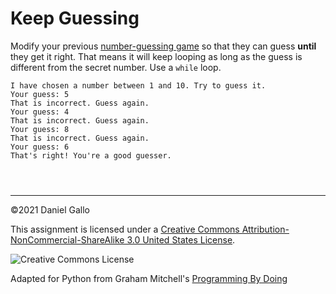 # Keep Guessing


Modify your previous [number-guessing game](a-number-guessing-game.html)
so that they can guess **until** they get it right. That means
it will keep looping as long as the guess is different from the secret number.
Use a `while` loop.



```
I have chosen a number between 1 and 10. Try to guess it.
Your guess: 5
That is incorrect. Guess again.
Your guess: 4
That is incorrect. Guess again.
Your guess: 8
That is incorrect. Guess again.
Your guess: 6
That's right! You're a good guesser.

```


```



```



---


©2021 Daniel Gallo


This assignment is licensed under a
[Creative Commons Attribution-NonCommercial-ShareAlike 3.0 United States License](https://creativecommons.org/licenses/by-nc-sa/3.0/us/deed.en_US).  

![Creative Commons License](images/by-nc-sa.png)





Adapted for Python from Graham Mitchell's [Programming By Doing](https://programmingbydoing.com/)